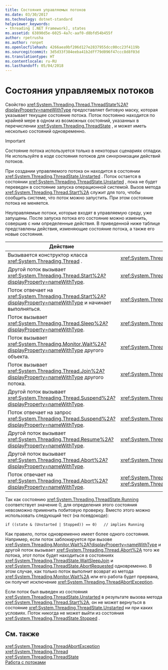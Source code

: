 ```yaml
---
title: Состояния управляемых потоков
ms.date: 03/30/2017
ms.technology: dotnet-standard
helpviewer_keywords:
- threading [.NET Framework], states
ms.assetid: 63890d5e-6025-4a7c-aaf0-d8bfd54b455f
author: rpetrusha
ms.author: ronpet
ms.openlocfilehash: 4266aea9bf206d127e2837955dcc00cc23f4119b
ms.sourcegitcommit: 3d5d33f384eeba41b2dff79d096f47ccc8d8f03d
ms.translationtype: HT
ms.contentlocale: ru-RU
ms.lasthandoff: 05/04/2018
---
```

# <a name="managed-thread-states"></a>Состояния управляемых потоков
Свойство <xref:System.Threading.Thread.ThreadState%2A?displayProperty=nameWithType> предоставляет битовую маску, которая указывает текущее состояние потока. Поток постоянно находится по крайней мере в одном из возможных состояний, указанных в перечислении <xref:System.Threading.ThreadState> , и может иметь несколько состояний одновременно.  
  
> [!IMPORTANT]
>  Состояние потока используется только в некоторых сценариях отладки. Не используйте в коде состояния потоков для синхронизации действий потоков.  
  
 При создании управляемого потока он находится в состоянии <xref:System.Threading.ThreadState.Unstarted> . Поток остается в состоянии <xref:System.Threading.ThreadState.Unstarted> , пока не будет переведен в состояние запуска операционной системой. Вызов метода <xref:System.Threading.Thread.Start%2A> служит для того, чтобы сообщить системе, что поток можно запустить. При этом состояние потока не меняется.  
  
 Неуправляемые потоки, которые входят в управляемую среду, уже запущены. После запуска потока его состояние можно изменить, совершив с ним определенные действия. В приведенной ниже таблице представлены действия, изменяющие состояние потока, а также его новые состояния.  
  
|Действие|Новое состояние|  
|------------|-------------------------|  
|Вызывается конструктор класса <xref:System.Threading.Thread> .|<xref:System.Threading.ThreadState.Unstarted>|  
|Другой поток вызывает <xref:System.Threading.Thread.Start%2A?displayProperty=nameWithType>.|<xref:System.Threading.ThreadState.Unstarted>|  
|Поток отвечает на <xref:System.Threading.Thread.Start%2A?displayProperty=nameWithType> и начинает выполняться.|<xref:System.Threading.ThreadState.Running>|  
|Поток вызывает <xref:System.Threading.Thread.Sleep%2A?displayProperty=nameWithType>.|<xref:System.Threading.ThreadState.WaitSleepJoin>|  
|Поток вызывает <xref:System.Threading.Monitor.Wait%2A?displayProperty=nameWithType> другого объекта.|<xref:System.Threading.ThreadState.WaitSleepJoin>|  
|Поток вызывает <xref:System.Threading.Thread.Join%2A?displayProperty=nameWithType> другого потока.|<xref:System.Threading.ThreadState.WaitSleepJoin>|  
|Другой поток вызывает <xref:System.Threading.Thread.Suspend%2A?displayProperty=nameWithType>.|<xref:System.Threading.ThreadState.SuspendRequested>|  
|Поток отвечает на запрос <xref:System.Threading.Thread.Suspend%2A?displayProperty=nameWithType>.|<xref:System.Threading.ThreadState.Suspended>|  
|Другой поток вызывает <xref:System.Threading.Thread.Resume%2A?displayProperty=nameWithType>.|<xref:System.Threading.ThreadState.Running>|  
|Другой поток вызывает <xref:System.Threading.Thread.Abort%2A?displayProperty=nameWithType>.|<xref:System.Threading.ThreadState.AbortRequested>|  
|Поток отвечает на <xref:System.Threading.Thread.Abort%2A?displayProperty=nameWithType>.|<xref:System.Threading.ThreadState.Aborted>, а затем <xref:System.Threading.ThreadState.Stopped>|  
  
 Так как состоянию <xref:System.Threading.ThreadState.Running> соответствует значение 0, для определения этого состояния невозможно применить побитовую проверку. Вместо этого можно использовать следующий тест (на псевдокоде):  
  
```  
if ((state & (Unstarted | Stopped)) == 0)   // implies Running     
```  
  
 Как правило, поток одновременно имеет более одного состояния. Например, если поток заблокируется при вызове <xref:System.Threading.Monitor.Wait%2A?displayProperty=nameWithType> и другой поток вызывает <xref:System.Threading.Thread.Abort%2A> того же потока, этот поток будет находиться в состояниях <xref:System.Threading.ThreadState.WaitSleepJoin> и <xref:System.Threading.ThreadState.AbortRequested> одновременно. В этом случае, как только поток выполнит возврат из метода <xref:System.Threading.Monitor.Wait%2A> или его работа будет прервана, он получит исключение <xref:System.Threading.ThreadAbortException>.  
  
 Если поток был выведен из состояния <xref:System.Threading.ThreadState.Unstarted> в результате вызова метода <xref:System.Threading.Thread.Start%2A>, он не может вернуться в состояние <xref:System.Threading.ThreadState.Unstarted> ни при каких условиях. Поток никогда не может выйти из состояния <xref:System.Threading.ThreadState.Stopped> .  
  
## <a name="see-also"></a>См. также  
 <xref:System.Threading.ThreadAbortException>  
 <xref:System.Threading.Thread>  
 <xref:System.Threading.ThreadState>  
 [Работа с потоками](../../../docs/standard/threading/index.md)
